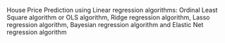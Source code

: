 House Price Prediction using Linear regression algorithms: Ordinal Least Square algorithm or OLS algorithm, Ridge regression algorithm, Lasso regression algorithm, Bayesian regression algorithm and Elastic Net regression algorithm
